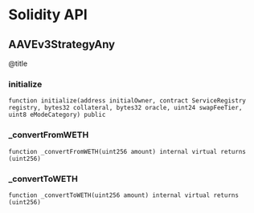 # Solidity API

## AAVEv3StrategyAny

@title

### initialize

```solidity
function initialize(address initialOwner, contract ServiceRegistry registry, bytes32 collateral, bytes32 oracle, uint24 swapFeeTier, uint8 eModeCategory) public
```

### _convertFromWETH

```solidity
function _convertFromWETH(uint256 amount) internal virtual returns (uint256)
```

### _convertToWETH

```solidity
function _convertToWETH(uint256 amount) internal virtual returns (uint256)
```

